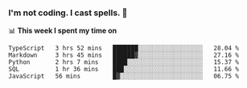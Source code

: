 ### I'm not coding. I cast spells. 🎩

📊 **This week I spent my time on**
<!--START_SECTION:waka-->
```text
TypeScript   3 hrs 52 mins   ███████░░░░░░░░░░░░░░░░░░   28.04 % 
Markdown     3 hrs 45 mins   ██████▓░░░░░░░░░░░░░░░░░░   27.16 % 
Python       2 hrs 7 mins    ████░░░░░░░░░░░░░░░░░░░░░   15.37 % 
SQL          1 hr 36 mins    ███░░░░░░░░░░░░░░░░░░░░░░   11.66 % 
JavaScript   56 mins         █▓░░░░░░░░░░░░░░░░░░░░░░░   06.75 % 
```
<!--END_SECTION:waka-->
